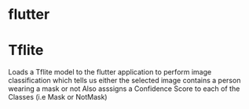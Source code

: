 # flutter
# Tflite 


Loads a Tflite model to the flutter application to perform image classification which tells us either the selected image contains a person wearing a mask or not
Also asssigns a Confidence Score to each of the Classes (i.e Mask or NotMask)
